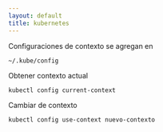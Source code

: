 ```yaml
---
layout: default
title: kubernetes
---
```

Configuraciones de contexto se agregan en

    ~/.kube/config

Obtener contexto actual

    kubectl config current-context

Cambiar de contexto

    kubectl config use-context nuevo-contexto
